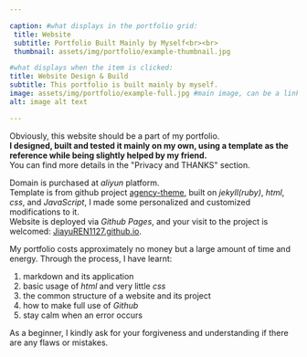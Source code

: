 ```yaml
---

caption: #what displays in the portfolio grid:
 title: Website
 subtitle: Portfolio Built Mainly by Myself<br><br>
 thumbnail: assets/img/portfolio/example-thumbnail.jpg

#what displays when the item is clicked:
title: Website Design & Build
subtitle: This portfolio is built mainly by myself.
image: assets/img/portfolio/example-full.jpg #main image, can be a link or a file in assets/img/portfolio
alt: image alt text

---
```


Obviously, this website should be a part of my portfolio.  
**I designed, built and tested it mainly on my own, using a template as the reference while being slightly helped by my friend.**  
You can find more details in the "Privacy and THANKS" section.

Domain is purchased at *aliyun* platform.  
Template is from github project [agency-theme](https://github.com/raviriley/agency-jekyll-theme), built on *jekyll(ruby)*, *html*, *css*, and *JavaScript*, I made some personalized and customized modifications to it.  
Website is deployed via *Github Pages*, and your visit to the project is welcomed: [JiayuREN1127.github.io](https://github.com/JiayuREN1127/JiayuREN1127.github.io).

My portfolio costs approximately no money but a large amount of time and energy. Through the process, I have learnt:
1. markdown and its application
2. basic usage of *html* and very little *css*
3. the common structure of a website and its project
4. how to make full use of *Github*
5. stay calm when an error occurs


As a beginner, I kindly ask for your forgiveness and understanding if there are any flaws or mistakes.
